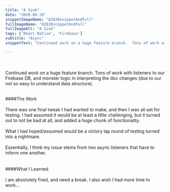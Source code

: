 ```yaml
---
title: "A Sink"
date: "2020-08-28"
snippetImageName: "82820snippetAndFull"
fullImageName: "82820snippetAndFull"
fullImageAlt: "A Sink"
tags: ['React Native', 'Firebase']
subtitle: "Async"
snippetText: "Continued work on a huge feature branch.  Tons of work with listeners to our Firebase DB, and monster logic in interpreting the doc changes (due to our not so easy to understand data structure)."

---
```

<br>
<br>
Continued work on a huge feature branch.  Tons of work with listeners to our Firebase DB, and monster logic in interpreting the doc changes (due to our not so easy to understand data structure).
<br>
<br>

####The Work
<br>
<br>
There was one final tweak I had wanted to make, and then I was all set for testing.  I had assumed it would be at least a little challenging, but it turned out to not be bad at all, and added a huge chunk of functionality.
<br>
<br>
What I had hoped/assumed would be a victory lap round of testing turned into a nightmare.
<br>
<br>
Essentially, I think my issue stems from two async listeners that have to inform one another.  
<br>
<br>
####What I Learned
<br>
<br>
I am absolutely fried, and need a break.  I also wish I had more time to work...
<br>
<br>
